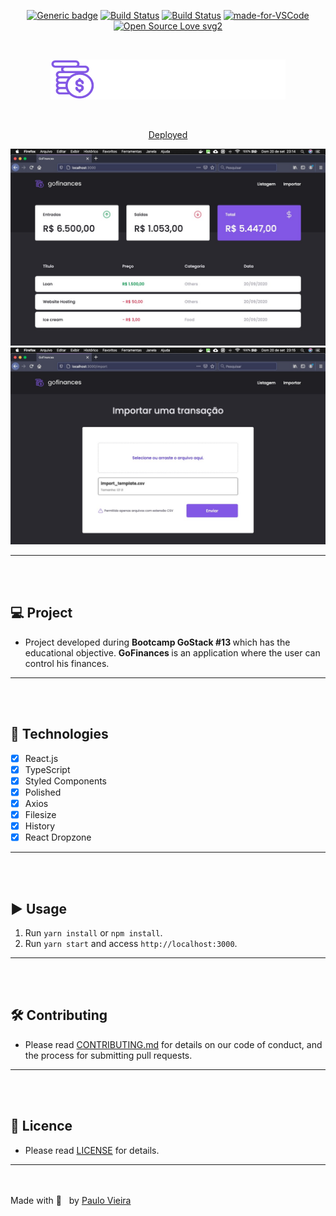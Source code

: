 <div align="center">

[![Generic badge](https://img.shields.io/badge/Made%20by-Paulo%20Vieira-purple.svg)](https://shields.io/) [![Build Status](https://img.shields.io/github/stars/paulorcvieira/gostack-desafio-07.svg)](https://github.com/paulorcvieira/gostack-desafio-07) [![Build Status](https://img.shields.io/github/forks/paulorcvieira/gostack-desafio-07.svg)](https://github.com/paulorcvieira/gostack-desafio-07) [![made-for-VSCode](https://img.shields.io/badge/Made%20for-VSCode-1f425f.svg)](https://code.visualstudio.com/) [![Open Source Love svg2](https://badges.frapsoft.com/os/v2/open-source.svg?v=103)](https://github.com/ellerbrock/open-source-badges/)

<br>

</div>

<div align="center">

![logo](./src/assets/logo.svg)

<br />

</div>

<div align="center">

<a href="https://gracious-fermat-aa39e6.netlify.app/" target="_blank">Deployed</a>

![Screenshot](./src/assets/screenshots/screenshot-001.jpg)
![Screenshot](./src/assets/screenshots/screenshot-002.jpg)

</div>

---
<br /><br />
## 💻 Project
- Project developed during <strong> Bootcamp GoStack #13 </strong> which has the educational objective.
<strong> GoFinances </strong> is an application where the user can control his finances.
---
<br /><br />
## :rocket: Technologies

- [x] React.js
- [x] TypeScript
- [x] Styled Components
- [x] Polished
- [x] Axios
- [x] Filesize
- [x] History
- [x] React Dropzone

---
<br /><br />
## :arrow_forward:  Usage

1. Run `yarn install` or `npm install`.<br />
2. Run `yarn start` and access `http://localhost:3000`.<br />

---
<br /><br />
## 🛠 Contributing

- Please read [CONTRIBUTING.md](CONTRIBUTING.md) for details on our code of conduct, and the process for submitting pull requests.

---
<br /><br />
## 🧾 Licence

- Please read [LICENSE](LICENSE.md) for details.

---
<br /><br />
Made with 💜 &nbsp; by [Paulo Vieira](https://www.linkedin.com/in/paulorcvieira/)
